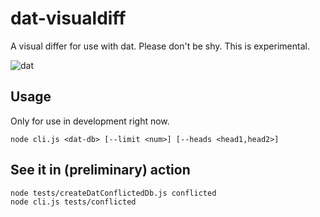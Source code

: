 # dat-visualdiff

A visual differ for use with dat. Please don't be shy. This is experimental.

![dat](http://img.shields.io/badge/Development%20sponsored%20by-dat-green.svg?style=flat)

## Usage
Only for use in development right now.
```
node cli.js <dat-db> [--limit <num>] [--heads <head1,head2>]
```

## See it in (preliminary) action

```
node tests/createDatConflictedDb.js conflicted
node cli.js tests/conflicted
```



